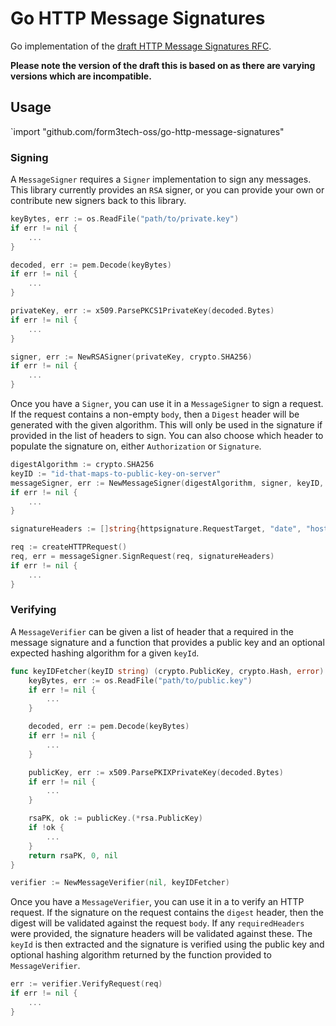 # Go HTTP Message Signatures

Go implementation of the [draft HTTP Message Signatures RFC](https://www.ietf.org/archive/id/draft-cavage-http-signatures-12.txt). 

**Please note the version of the draft this is based on as there are varying versions which are incompatible.**

## Usage

`import "github.com/form3tech-oss/go-http-message-signatures"

### Signing

A `MessageSigner` requires a `Signer` implementation to sign any messages. This library currently provides an `RSA` signer, or you can provide your own or contribute new signers back to this library.

```go
keyBytes, err := os.ReadFile("path/to/private.key")
if err != nil {
    ...
}

decoded, err := pem.Decode(keyBytes)
if err != nil {
    ...
}

privateKey, err := x509.ParsePKCS1PrivateKey(decoded.Bytes)
if err != nil {
    ...
}

signer, err := NewRSASigner(privateKey, crypto.SHA256)
if err != nil {
    ...
}
```

Once you have a `Signer`, you can use it in a `MessageSigner` to sign a request. If the request contains a non-empty `body`, then a `Digest` header will be generated with the given algorithm. This will only be used in the signature if provided in the list of headers to sign. You can also choose which header to populate the signature on, either `Authorization` or `Signature`.

```go
digestAlgorithm := crypto.SHA256
keyID := "id-that-maps-to-public-key-on-server"
messageSigner, err := NewMessageSigner(digestAlgorithm, signer, keyID, httpsignatures.Authorization)
if err != nil {
    ...
}

signatureHeaders := []string{httpsignature.RequestTarget, "date", "host", "digest"}

req := createHTTPRequest()
req, err = messageSigner.SignRequest(req, signatureHeaders)
if err != nil {
    ...
}
```

### Verifying

A `MessageVerifier` can be given a list of header that a required in the message signature and a function that provides a public key and an optional expected hashing algorithm for a given `keyId`.

```go
func keyIDFetcher(keyID string) (crypto.PublicKey, crypto.Hash, error) {
    keyBytes, err := os.ReadFile("path/to/public.key")
    if err != nil {
        ...
    }

    decoded, err := pem.Decode(keyBytes)
    if err != nil {
        ...
    }

    publicKey, err := x509.ParsePKIXPrivateKey(decoded.Bytes)
    if err != nil {
        ...
    }

    rsaPK, ok := publicKey.(*rsa.PublicKey)
    if !ok {
        ...
    }
    return rsaPK, 0, nil
}

verifier := NewMessageVerifier(nil, keyIDFetcher)
```

Once you have a `MessageVerifier`, you can use it in a to verify an HTTP request. If the signature on the request contains the `digest` header, then the digest will be validated against the request `body`. If any `requiredHeaders` were provided, the signature headers will be validated against these. The `keyId` is then extracted and the signature is verified using the public key and optional hashing algorithm returned by the function provided to `MessageVerifier`.

```go
err := verifier.VerifyRequest(req)
if err != nil {
    ...
}
```